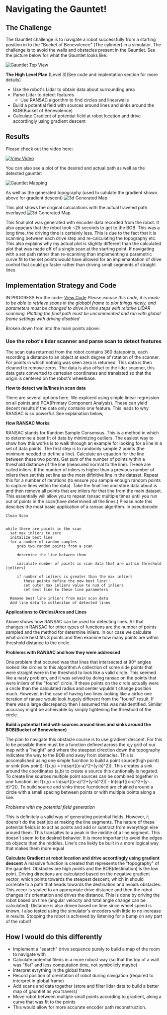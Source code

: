 # Navigating the Gauntet!
## The Challenge
The Gauntlet challenge is to navigate a robot successfully from a starting position in to the "Bucket of Benevolence" (The cylinder) in a simulator. The challenge is to avoid the walls and obstacles present in the Gauntlet. See the picture below for what the Gauntlet looks like:

![Gauntlet Top View](/gauntlet/pics/gauntletTop.PNG)


__The High Level Plan__ (Level 3)(See code and implentation section for more details)
* Use the robot's Lidar to obtain data about surrounding area
* Parse Lidar to detect features
    * Use RANSAC algorithm to find circles and lines/walls
* Build a potential field with sources around lines and sinks around the BOB(Bucket of Benevolence)
* Calculate Gradient of potential field at robot location and drive accordingly using gradient descent

## Results
Please check out the video here:

[![View Video](http://img.youtube.com/vi/B3F49UcYbRM/0.jpg)](http://www.youtube.com/watch?v=B3F49UcYbRM "Navigating the Gauntlet")

You can also see a plot of the desired and actual path as well as the detected gauntlet

![Gauntlet Mapping](/gauntlet/pics/gauntletMapping.png)

As well as the generated topography (used to calulate the gradient shown above for gradient descent)
![3d Generated Map](/gauntlet/pics/gauntletMesh.png)

This plot shows the original calculations with the actual traveled path overlayed
![3d Generated Map](/gauntlet/pics/actualpath.png)

This final plot was generated with encoder data recorded from the robot. It also appears that the robot took ~25 seconds to get to the BOB. This was a long time, the driving time is certainly less. This is due to the fact that it is scanning between each drive step and re-calculating the topography etc. This also explains why my actual plot is slightly different than the calculated plot that was made off of a single scan at the starting point. If navigating with a set path rather than re-scanning than implementing a parametric curve fit to the set points would have allowed for an implemantation of drive control that could go faster rather than driving small segments of straight lines 


## Implementation Strategy and Code
IN PROGRESS
For the code: [View Code](/gauntlet/gauntletNav.m)
*Please excuse this code, it is made to be able to retrieve scans in the globabl frame to plot things nicely, and parameters must be changed to drive in time steps with relative LIDAR scanning. Plotting the final path must be uncommented and ran with global frame settings with driving disabled*

Broken down from into the main points above:
### Use the robot's lidar scanner and parse scan to detect features
The scan data returned from the robot contains 360 datapoints, each recording a distance to an object at each degree of rotation of the scanner. For points in which nothing was seen zero is returned. This data is then cleaned to remove zeros. The data is also offset to the lidar scanner, this data gets converted to cartesian coordinates and translated so that the origin is centered on the robot's wheelbase.


__How to detect walls/lines in scan data__

There are several options here. We explored using simple linear regression on all points and PCA(Primary Component Analysis). These can yield decent results if the data only contains one feature. This leads to why RANSAC is so powerful. See explanation below,


__How RANSAC Works__

RANSAC stands for Random Sample Consensus. This is a method in which to determine a best fit of data by minimizing outliers. The easiest way to show how this works is to walk through an example for looking for a line in a set of data points. The first step is to randomly sample 2 points (the minimum needed to define a line). Calculate an equation for the line between these two points. Get sum of the number of points within a threshold distance of the line (measured normal to the line). THese are called inliers. If the number of inliers is higher than a previous number of inliers then set this set line as the most difinitive line in the dataset. Repeat this for a number of iterations (to ensure you sample enough random points to capture lines within the data). Take the final line and store data about is and then remove all points that are inliers for that line from the main dataset. This essentially will allow you to repeat ransac multiple times until you run out of points in the scan(have determined all the lines.) Please note this descibes the most basic application of a ransac algorithm.
In pseudocode:

    
    Clean Scan
    
    
    while there are points in the scan
      set max inliers to zero
      initalize best line
      for a number of random samples
         grab two random points from a scan
         
         determine the line between them
         
         calculate number of points in scan data that are within threshold (inliers)
         
         if number of inliers is greater than the max inliers
            these points define the new best line!!
            set outer max inliers value to num of inliers
            set best line to these line parameters
            
      Remove best line inliers from main scan data
      Add line data to colleciton of detected lines


__Applications to Circles/Arcs and Lines__

Above shows how RANSAC can be used for detecting lines. All that changes in RANSAC for other types of functions are the number of points sampled and the method for determine inliers. In our case we calculate what circle best fits 3 points and then examine how many points are within threshold distance to the circle.
  
  
__Problems with RANSAC and how they were addressed__

One problem that occured was that lines that intersected at 90* angles looked like circles to this algorithm.A collection of some side points that were straight were in the threshold to look like a valid circle. This seemed like a nasty problem, and it was solved by doing ransac on the points that were inliers of the  "found" circle. If these points on the circle actually were a circle than the calculated radius and center wpuldn't change position much. However, in the case of having two lines looking like a cirlce one iteration of ransac would look hugely different from the "found" result. If there was a large discrepancy then I assumed this was misidentified. Similar accuracy might be acheivable by simply tightening the threshold of the circle.

    
__Build a potential field with sources around lines and sinks around the BOB(Bucket of Benevolence)__

The plan to navigate this obstacle course is to use gradient descent. For this to be possible there must be a function defined across the x,y grid of our map with a "height" and where the steepest direction down the topography indicates the way to the BOB and away from obstacles. This is accomplished using one simple fucntion to build a point source(high point) or sink (low point):
f(x,y) = ln(sqrt((x-a)^2+(y-b)^2)). This creates a sink around the coordinates (a,b) to create a source this cuntionally is negated. To create line sources multiple point sources can be combined together in one function. ie: f(x,y) = ln(sqrt((x-a)^2+(y-b)^2)) - ln(sqrt((x-c)^2+(y-d)^2)). To build source and sinks these fucntioned are chained around a circle with a small spacing between points or with multiple points along a line.

*Problems with my potential field generation*

This is definitely a valid way of generating potential fields. However, it doens't do the best job at making the line segments. The nature of these potenital fields is to act as points and add or subtract from everythign else around them. This transaltes to a peak in the middle of a line segment. This doesn't seem to be desired behavior. It is more important to avoid the edges ob objects than the middles. Line's cna liekly be built in a more logical way that makes them more equal


__Calculate Gradient at robot location and drive accordingly using gradient descent__
A massive function is created that represents the "topography" of the gauntlet. Obstacles are high points and the BOB(destination) is the low point. Driving directions are calculated based on the negative gradient vector, which points towards the steepest descent, which in should correlate to a path that heads towards the destination and avoids obstacles. This vecor is scaled to an appropriate drive distance and then the robot changes it's orientation and drives the distance. This is done by driving the robot based on time (angular velocity and total angle change can be calculated). Distance is also driven based on time since wheel speed is known. I also tested using the simulator's encoders with little to no increase in results. Stopping the robot is achieved by listening for a bump on any part of the robot!


## How I would do this differently
* Implement a "search" drive sequence purely to build a map of the room to navigate with
* Calculate potential fileds in a more robust way (so that the top of a wall was "flat" and less computation time, not symbolicly maybe)
* Interpret evrything in the global frame
* Record position of oreintation of robot during navigation (required to interpret in global frame)
* Add scans and data together (store and filter lidar data to build a better map of gauntlet as you travers)
* Move robot between multiple small points according to gradient, along a curve that was fit to the points
* This would allow for more accurate encoder path reconstruction.
